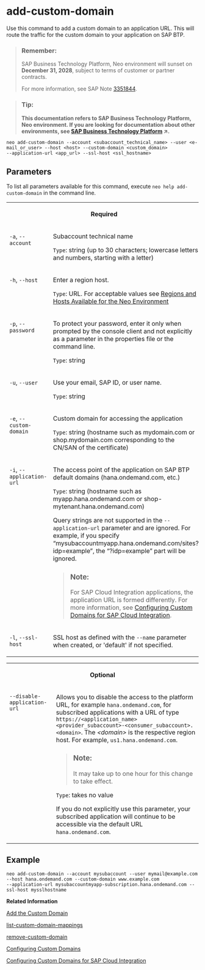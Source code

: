 <!-- loioebc5269d0df34330b9a68fe1b8adc3ef -->

# add-custom-domain

Use this command to add a custom domain to an application URL. This will route the traffic for the custom domain to your application on SAP BTP.



> ### Remember:  
> SAP Business Technology Platform, Neo environment will sunset on **December 31, 2028**, subject to terms of customer or partner contracts.
> 
> For more information, see SAP Note [3351844](https://launchpad.support.sap.com/#/notes/3351844).

> ### Tip:  
> **This documentation refers to SAP Business Technology Platform, Neo environment. If you are looking for documentation about other environments, see [SAP Business Technology Platform](https://help.sap.com/viewer/65de2977205c403bbc107264b8eccf4b/Cloud/en-US/6a2c1ab5a31b4ed9a2ce17a5329e1dd8.html "SAP Business Technology Platform (SAP BTP) is an integrated offering comprised of four technology portfolios: database and data management, application development and integration, analytics, and intelligent technologies. The platform offers users the ability to turn data into business value, compose end-to-end business processes, and build and extend SAP applications quickly.") :arrow_upper_right:.**



```
neo add-custom-domain --account <subaccount_technical_name> --user <e-mail_or_user> --host <host> --custom-domain <custom_domain> 
--application-url <app_url> --ssl-host <ssl_hostname>
```



## Parameters



To list all parameters available for this command, execute `neo help add-custom-domain` in the command line.


<table>
<tr>
<th valign="top" colspan="2">

Required



</th>
</tr>
<tr>
<td valign="top">

`-a`, `--account`



</td>
<td valign="top">

Subaccount technical name

`Type`: string \(up to 30 characters; lowercase letters and numbers, starting with a letter\)



</td>
</tr>
<tr>
<td valign="top">

`-h`, `--host`



</td>
<td valign="top">

Enter a region host.

`Type`: URL. For acceptable values see [Regions and Hosts Available for the Neo Environment](../10-concepts-neo/regions-and-hosts-available-for-the-neo-environment-d722f7c.md)



</td>
</tr>
<tr>
<td valign="top">

`-p`, `--password`



</td>
<td valign="top">

To protect your password, enter it only when prompted by the console client and not explicitly as a parameter in the properties file or the command line.

`Type`: string



</td>
</tr>
<tr>
<td valign="top">

`-u`, `--user`



</td>
<td valign="top">

Use your email, SAP ID, or user name.

`Type`: string



</td>
</tr>
<tr>
<td valign="top">

`-e`, `--custom-domain`



</td>
<td valign="top">

Custom domain for accessing the application

`Type`: string \(hostname such as mydomain.com or shop.mydomain.com corresponding to the CN/SAN of the certificate\)



</td>
</tr>
<tr>
<td valign="top">

`-i`, `--application-url`



</td>
<td valign="top">

The access point of the application on SAP BTP default domains \(hana.ondemand.com, etc.\)

`Type`: string \(hostname such as myapp.hana.ondemand.com or shop-mytenant.hana.ondemand.com\)

Query strings are not supported in the `--application-url` parameter and are ignored. For example, if you specify “mysubaccountmyapp.hana.ondemand.com/sites?idp=example”, the “?idp=example” part will be ignored.

> ### Note:  
> For SAP Cloud Integration applications, the application URL is formed differently. For more information, see [Configuring Custom Domains for SAP Cloud Integration](https://help.sap.com/viewer/368c481cd6954bdfa5d0435479fd4eaf/Cloud/en-US/7230b9ff41914cc0969223e6a020104b.html).



</td>
</tr>
<tr>
<td valign="top">

`-l`, `--ssl-host`



</td>
<td valign="top">

SSL host as defined with the `--name` parameter when created, or 'default' if not specified.



</td>
</tr>
</table>


<table>
<tr>
<th valign="top" colspan="2">

Optional



</th>
</tr>
<tr>
<td valign="top">

`--disable-application-url`



</td>
<td valign="top">

Allows you to disable the access to the platform URL, for example `hana.ondemand.com`, for subscribed applications with a URL of type `https://<application_name><provider_subaccount>-<consumer_subaccount>.<domain>`. The *<domain\>* is the respective region host. For example, `us1.hana.ondemand.com`.

> ### Note:  
> It may take up to one hour for this change to take effect.

`Type`: takes no value

If you do not explicitly use this parameter, your subscribed application will continue to be accessible via the default URL `hana.ondemand.com`.



</td>
</tr>
</table>



## Example

```
neo add-custom-domain --account mysubaccount --user mymail@example.com --host hana.ondemand.com --custom-domain www.example.com 
--application-url mysubaccountmyapp-subscription.hana.ondemand.com --ssl-host mysslhostname
```

**Related Information**  


[Add the Custom Domain](configuring-custom-domains-77cf0e6.md#loiobf395cf25683491eabefadb4383ed7ff "To make your application on the platform accessible via the custom domain, you need to map the custom domain to the application URL.")

[list-custom-domain-mappings](list-custom-domain-mappings-7dfeeb2.md "Lists custom domains configured as access points for applications in a subaccount.")

[remove-custom-domain](remove-custom-domain-de15ca8.md "Removes a custom domain as an access point of an application. Use this command if you no longer want an application to be accessible on the configured custom domain.")

[Configuring Custom Domains](configuring-custom-domains-77cf0e6.md#loio77cf0e6cd32e496c9cc8eeac4bedde94 "To make sure that your domain is trusted and all application data is protected, you need to first set up secure SSL communication. The next step will then be to make your application accessible via the custom domain and route traffic to it.")

[Configuring Custom Domains for SAP Cloud Integration](https://help.sap.com/viewer/368c481cd6954bdfa5d0435479fd4eaf/Cloud/en-US/7230b9ff41914cc0969223e6a020104b.html)

